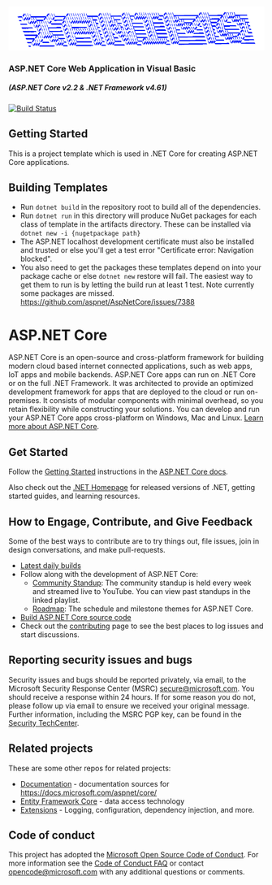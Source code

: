 ﻿
﻿![ASP.NET Core (VB)](logo.png)

### ASP.NET Core Web Application in Visual Basic 
##### (ASP.NET Core v2.2 & .NET Framework v4.61)

[![Build Status](https://dev.azure.com/xanimo/AspNetCore.WebApplication/_apis/build/status/xanimo.AspNetCore.WebApplication?branchName=master)](https://dev.azure.com/xanimo/AspNetCore.WebApplication/_build/latest?definitionId=12&branchName=master)

## Getting Started
This is a project template which is used in .NET Core for creating ASP.NET Core applications.

## Building Templates
- Run `dotnet build` in the repository root to build all of the dependencies.
- Run `dotnet run` in this directory will produce NuGet packages for each class of template in the artifacts directory. These can be installed via `dotnet new -i {nugetpackage path}`
- The ASP.NET localhost development certificate must also be installed and trusted or else you'll get a test error "Certificate error: Navigation blocked".
- You also need to get the packages these templates depend on into your package cache or else `dotnet new` restore will fail. The easiest way to get them to run is by letting the build run at least 1 test. Note currently some packages are missed. https://github.com/aspnet/AspNetCore/issues/7388

ASP.NET Core
============

ASP.NET Core is an open-source and cross-platform framework for building modern cloud based internet connected applications, such as web apps, IoT apps and mobile backends. ASP.NET Core apps can run on .NET Core or on the full .NET Framework. It was architected to provide an optimized development framework for apps that are deployed to the cloud or run on-premises. It consists of modular components with minimal overhead, so you retain flexibility while constructing your solutions. You can develop and run your ASP.NET Core apps cross-platform on Windows, Mac and Linux. [Learn more about ASP.NET Core](https://docs.microsoft.com/aspnet/core/).

## Get Started

Follow the [Getting Started](https://docs.microsoft.com/aspnet/core/getting-started) instructions in the [ASP.NET Core docs](https://docs.microsoft.com/aspnet/index).

Also check out the [.NET Homepage](https://www.microsoft.com/net) for released versions of .NET, getting started guides, and learning resources.

## How to Engage, Contribute, and Give Feedback

Some of the best ways to contribute are to try things out, file issues, join in design conversations,
and make pull-requests.

* [Latest daily builds](./docs/DailyBuilds.md)
* Follow along with the development of ASP.NET Core:
    * [Community Standup](http://live.asp.net): The community standup is held every week and streamed live to YouTube. You can view past standups in the linked playlist.
    * [Roadmap](https://github.com/aspnet/AspNetCore/wiki/Roadmap): The schedule and milestone themes for ASP.NET Core.
* [Build ASP.NET Core source code](./docs/BuildFromSource.md)
* Check out the [contributing](CONTRIBUTING.md) page to see the best places to log issues and start discussions.

## Reporting security issues and bugs

Security issues and bugs should be reported privately, via email, to the Microsoft Security Response Center (MSRC)  secure@microsoft.com. You should receive a response within 24 hours. If for some reason you do not, please follow up via email to ensure we received your original message. Further information, including the MSRC PGP key, can be found in the [Security TechCenter](https://technet.microsoft.com/en-us/security/ff852094.aspx).

## Related projects

These are some other repos for related projects:

* [Documentation](https://github.com/aspnet/Docs) - documentation sources for https://docs.microsoft.com/aspnet/core/
* [Entity Framework Core](https://github.com/aspnet/EntityFrameworkCore) - data access technology
* [Extensions](https://github.com/aspnet/Extensions) - Logging, configuration, dependency injection, and more.

## Code of conduct

This project has adopted the [Microsoft Open Source Code of Conduct](https://opensource.microsoft.com/codeofconduct/).  For more information see the [Code of Conduct FAQ](https://opensource.microsoft.com/codeofconduct/faq/) or contact [opencode@microsoft.com](mailto:opencode@microsoft.com) with any additional questions or comments.
